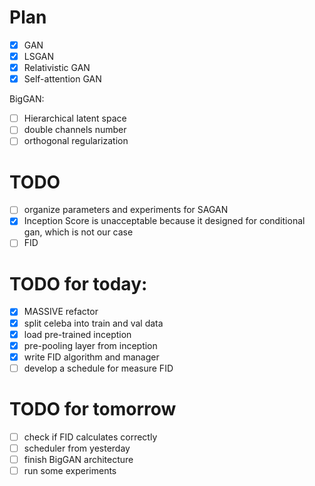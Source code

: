 # Plan
- [x] GAN
- [x] LSGAN
- [x] Relativistic GAN
- [x] Self-attention GAN

BigGAN:
- [ ] Hierarchical latent space
- [ ] double channels number
- [ ] orthogonal regularization

# TODO
- [ ] organize parameters and experiments for SAGAN
- [x] Inception Score is unacceptable because it designed for conditional gan, which is not our case 
- [ ] FID

# TODO for today:
- [x] MASSIVE refactor
- [x] split celeba into train and val data
- [x] load pre-trained inception
- [x] pre-pooling layer from inception
- [x] write FID algorithm and manager
- [ ] develop a schedule for measure FID

# TODO for tomorrow
- [ ] check if FID calculates correctly
- [ ] scheduler from yesterday
- [ ] finish BigGAN architecture
- [ ] run some experiments